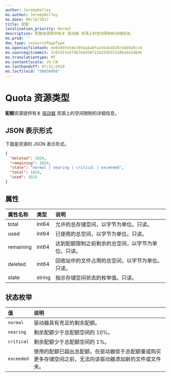 ```yaml
---
author: JeremyKelley
ms.author: JeremyKelley
ms.date: 09/10/2017
title: 配额
localization_priority: Normal
description: 配额资源提供有关 驱动器 资源上的空间限制的详细信息。
ms.prod: ''
doc_type: resourcePageType
ms.openlocfilehash: ee93ddfe54e785ea8a8fa245ab3828c548928cc0
ms.sourcegitcommit: 2c62457e57467b8d50f21b255b553106a9a5d8d6
ms.translationtype: MT
ms.contentlocale: zh-CN
ms.lasthandoff: 07/31/2019
ms.locfileid: "36034956"
---
```

# <a name="quota-resource-type"></a>Quota 资源类型

**配额**资源提供有关 [驱动器](drive.md) 资源上的空间限制的详细信息。

## <a name="json-representation"></a>JSON 表示形式

下面是资源的 JSON 表示形式。

<!-- {
  "blockType": "resource",
  "optionalProperties": [ ],
  "@odata.type": "microsoft.graph.quota"
}-->

```json
{
  "deleted": 1024,
  "remaining": 1024,
  "state": "normal | nearing | critical | exceeded",
  "total": 1024,
  "used": 1024
}
```

## <a name="properties"></a>属性

| 属性名称 | 类型   | 说明                                                                 |
|:--------------|:-------|:----------------------------------------------------------------------------|
| total         | Int64  | 允许的总存储空间，以字节为单位。只读。                           |
| used          | Int64  | 已使用的总空间，以字节为单位。只读。                                      |
| remaining     | Int64  | 达到配额限制之前剩余的总空间，以字节为单位。只读。 |
| deleted       | Int64  | 回收站中的文件占用的总空间，以字节为单位。只读。      |
| state         | string | 指示存储空间状态的枚举值。只读。 |

## <a name="state-enumeration"></a>状态枚举

| 值      | 说明                                                                                                                                                                 |
|:-----------|:----------------------------------------------------------------------------------------------------------------------------------------------------------------------------|
| `normal`   | 驱动器具有充足的剩余配额。                                                                                                                               |
| `nearing`  | 剩余配额少于总配额空间的 10%。                                                                                                                      |
| `critical` | 剩余配额少于总配额空间的 1%。                                                                                                                       |
| `exceeded` | 使用的配额已超出总配额。在驱动器低于总配额量或购买更多存储空间之前，无法向该驱动器添加新的文件或文件夹。 |

<!-- {
  "type": "#page.annotation",
  "description": "The quota facet provides information about how much space the OneDrive has available.",
  "keywords": "quota,available,remaining,used",
  "section": "documentation",
  "suppressions": [
    "Warning: /api-reference/v1.0/resources/quota.md:
      Found potential enums in resource example that weren't defined in a table:(normal, nearing,critical,exceeded) are in resource, but () are in table"
  ],
  "tocPath": "Facets/Quota"
} -->
